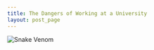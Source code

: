 ```yaml
---
title: The Dangers of Working at a University
layout: post_page
---
```

![Snake Venom](img/snake-venom-eiu.jpg)
